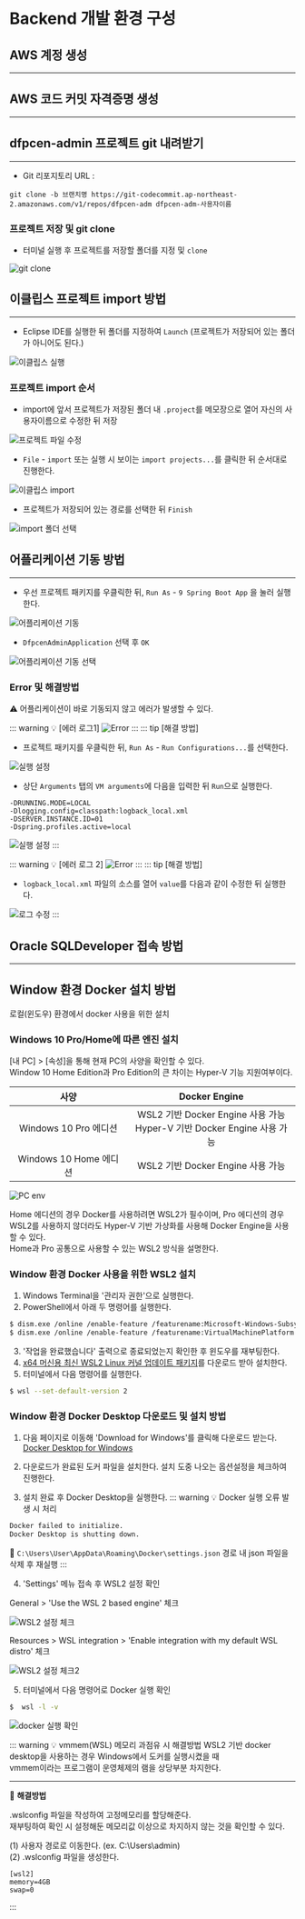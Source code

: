 # Backend 개발 환경 구성

## AWS 계정 생성
---


## AWS 코드 커밋 자격증명 생성
---


## dfpcen-admin 프로젝트 git 내려받기
---
* Git 리포지토리 URL : 
```
git clone -b 브랜치명 https://git-codecommit.ap-northeast-2.amazonaws.com/v1/repos/dfpcen-adm dfpcen-adm-사용자이름
```

### 프로젝트 저장 및 git clone
* 터미널 실행 후 프로젝트를 저장할 폴더를 지정 및 `clone`

![git clone](/assets/image/back-env/img10.png)


## 이클립스 프로젝트 import 방법
---

* Eclipse IDE를 실행한 뒤 폴더를 지정하여 `Launch` (프로젝트가 저장되어 있는 폴더가 아니어도 된다.)

![이클립스 실행](/assets/image/back-env/img13.png)

### 프로젝트 import 순서

* import에 앞서 프로젝트가 저장된 폴더 내 `.project`를 메모장으로 열어 자신의 사용자이름으로 수정한 뒤 저장

![프로젝트 파일 수정](/assets/image/back-env/img12.png)


* `File` - `import` 또는 실행 시 보이는 `import projects...`를 클릭한 뒤 순서대로 진행한다. 

![이클립스 import](/assets/image/back-env/img14.png)


* 프로젝트가 저장되어 있는 경로를 선택한 뒤 `Finish`

![import 폴더 선택](/assets/image/back-env/img15.png)

## 어플리케이션 기동 방법
---
* 우선 프로젝트 패키지를 우클릭한 뒤, `Run As` - `9 Spring Boot App` 을 눌러 실행한다.

![어플리케이션 기동](/assets/image/back-env/img16.png)

* `DfpcenAdminApplication` 선택 후 `OK`

![어플리케이션 기동 선택](/assets/image/back-env/img17.png)

### Error 및 해결방법
:warning: 어플리케이션이 바로 기동되지 않고 에러가 발생할 수 있다.

::: warning :bulb: [에러 로그1]
![Error](/assets/image/back-env/img20.png)
:::
::: tip [해결 방법]
* 프로젝트 패키지를 우클릭한 뒤, `Run As` - `Run Configurations...`를 선택한다.

![실행 설정](/assets/image/back-env/img18.png)

* 상단 `Arguments` 탭의 `VM arguments`에 다음을 입력한 뒤 `Run`으로 실행한다.
```
-DRUNNING.MODE=LOCAL
-Dlogging.config=classpath:logback_local.xml
-DSERVER.INSTANCE.ID=01
-Dspring.profiles.active=local
```
![실행 설정](/assets/image/back-env/img19.png)
:::

::: warning :bulb: [에러 로그 2]
![Error](/assets/image/back-env/img22.png)
:::
::: tip [해결 방법]
* `logback_local.xml` 파일의 소스를 열어 `value`를 다음과 같이 수정한 뒤 실행한다.

![로그 수정](/assets/image/back-env/img21.png)
:::

## Oracle SQLDeveloper 접속 방법
---

## Window 환경 Docker 설치 방법
로컬(윈도우) 환경에서 docker 사용을 위한 설치 
  
### Windows 10 Pro/Home에 따른 엔진 설치
  
[내 PC] > [속성]을 통해 현재 PC의 사양을 확인할 수 있다.  
Window 10 Home Edition과 Pro Edition의 큰 차이는 Hyper-V 기능 지원여부이다.  

|    사양      |      Docker Engine      | 
| :-------------: | :-----------------: |
|      Windows 10 Pro 에디션        |       WSL2 기반 Docker Engine 사용 가능 <br> Hyper-V 기반 Docker Engine 사용 가능       |
|      Windows 10 Home 에디션        |       WSL2 기반 Docker Engine 사용 가능       | 


![PC env](/assets/image/back-env/img23.png)
  
Home 에디션의 경우 Docker를 사용하려면 WSL2가 필수이며, Pro 에디션의 경우  
WSL2를 사용하지 않더라도 Hyper-V 기반 가상화를 사용해 Docker Engine을 사용할 수 있다.  
Home과 Pro 공통으로 사용할 수 있는 WSL2 방식을 설명한다.

### Window 환경 Docker 사용을 위한 WSL2 설치
1. Windows Terminal을 '관리자 권한'으로 실행한다.  
2. PowerShell에서 아래 두 명령어를 실행한다.  
```sh
$ dism.exe /online /enable-feature /featurename:Microsoft-Windows-Subsystem-Linux /all /norestart
$ dism.exe /online /enable-feature /featurename:VirtualMachinePlatform /all /norestart
```
3. '작업을 완료했습니다' 출력으로 종료되었는지 확인한 후 윈도우를 재부팅한다.  
4. [x64 머신용 최신 WSL2 Linux 커널 업데이트 패키지](https://wslstorestorage.blob.core.windows.net/wslblob/wsl_update_x64.msi)를 다운로드 받아 설치한다.  
5. 터미널에서 다음 명령어를 실행한다.  
```sh
$ wsl --set-default-version 2
```

### Window 환경 Docker Desktop 다운로드 및 설치 방법

1. 다음 페이지로 이동해 'Download for Windows'를 클릭해 다운로드 받는다.  
[Docker Desktop for Windows](https://www.docker.com/products/docker-desktop/)

2. 다운로드가 완료된 도커 파일을 설치한다. 설치 도중 나오는 옵션설정을 체크하여 진행한다.  
3. 설치 완료 후 Docker Desktop을 실행한다.
::: warning :bulb: Docker 실행 오류 발생 시 처리
```sh
Docker failed to initialize.
Docker Desktop is shutting down.
```
:speech_balloon: `C:\Users\User\AppData\Roaming\Docker\settings.json` 경로 내 json 파일을 삭제 후 재실행
:::

4. 'Settings' 메뉴 접속 후 WSL2 설정 확인
  
General > 'Use the WSL 2 based engine' 체크
  
![WSL2 설정 체크](/assets/image/back-env/img24.png)
  
Resources > WSL integration > 'Enable integration with my default WSL distro' 체크
  
![WSL2 설정 체크2](/assets/image/back-env/img25.png)
  

5. 터미널에서 다음 명령어로 Docker 실행 확인
```sh
$  wsl -l -v
```
![docker 실행 확인](/assets/image/back-env/img26.png)


::: warning :bulb: vmmem(WSL) 메모리 과점유 시 해결방법
WSL2 기반 docker desktop을 사용하는 경우 Windows에서 도커를 실행시켰을 때  
vmmem이라는 프로그램이 운영체제의 램을 상당부분 차지한다.

---

:speech_balloon: **해결방법**  

.wslconfig 파일을 작성하여 고정메모리를 할당해준다.  
재부팅하여 확인 시 설정해둔 메모리값 이상으로 차지하지 않는 것을 확인할 수 있다.  
  
(1) 사용자 경로로 이동한다. (ex. C:\Users\admin)  
(2) .wslconfig 파일을 생성한다.
```
[wsl2]
memory=4GB
swap=0
```
:::